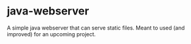 # java-webserver
A simple java webserver that can serve static files. Meant to used (and improved) for an upcoming project.
